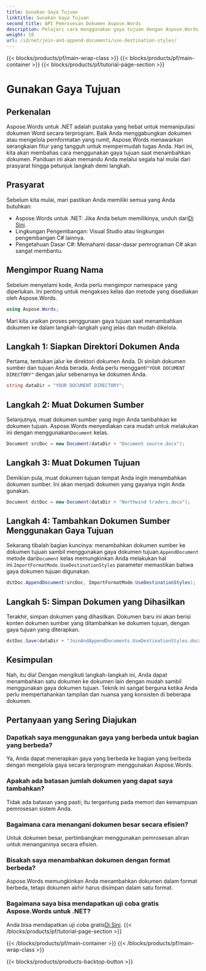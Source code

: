 ```yaml
---
title: Gunakan Gaya Tujuan
linktitle: Gunakan Gaya Tujuan
second_title: API Pemrosesan Dokumen Aspose.Words
description: Pelajari cara menggunakan gaya tujuan dengan Aspose.Words untuk .NET untuk menambahkan dokumen dengan mulus sambil mempertahankan format yang konsisten.
weight: 10
url: /id/net/join-and-append-documents/use-destination-styles/
---
```


{{< blocks/products/pf/main-wrap-class >}}
{{< blocks/products/pf/main-container >}}
{{< blocks/products/pf/tutorial-page-section >}}

# Gunakan Gaya Tujuan

## Perkenalan

Aspose.Words untuk .NET adalah pustaka yang hebat untuk memanipulasi dokumen Word secara terprogram. Baik Anda menggabungkan dokumen atau mengelola pemformatan yang rumit, Aspose.Words menawarkan serangkaian fitur yang tangguh untuk mempermudah tugas Anda. Hari ini, kita akan membahas cara menggunakan gaya tujuan saat menambahkan dokumen. Panduan ini akan memandu Anda melalui segala hal mulai dari prasyarat hingga petunjuk langkah demi langkah.

## Prasyarat

Sebelum kita mulai, mari pastikan Anda memiliki semua yang Anda butuhkan:

-  Aspose.Words untuk .NET: Jika Anda belum memilikinya, unduh dari[Di Sini](https://releases.aspose.com/words/net/).
- Lingkungan Pengembangan: Visual Studio atau lingkungan pengembangan C# lainnya.
- Pengetahuan Dasar C#: Memahami dasar-dasar pemrograman C# akan sangat membantu.

## Mengimpor Ruang Nama

Sebelum menyelami kode, Anda perlu mengimpor namespace yang diperlukan. Ini penting untuk mengakses kelas dan metode yang disediakan oleh Aspose.Words.

```csharp
using Aspose.Words;
```

Mari kita uraikan proses penggunaan gaya tujuan saat menambahkan dokumen ke dalam langkah-langkah yang jelas dan mudah dikelola.

## Langkah 1: Siapkan Direktori Dokumen Anda

 Pertama, tentukan jalur ke direktori dokumen Anda. Di sinilah dokumen sumber dan tujuan Anda berada. Anda perlu mengganti`"YOUR DOCUMENT DIRECTORY"` dengan jalur sebenarnya ke dokumen Anda.

```csharp
string dataDir = "YOUR DOCUMENT DIRECTORY";
```

## Langkah 2: Muat Dokumen Sumber

Selanjutnya, muat dokumen sumber yang ingin Anda tambahkan ke dokumen tujuan. Aspose.Words menyediakan cara mudah untuk melakukan ini dengan menggunakan`Document` kelas.

```csharp
Document srcDoc = new Document(dataDir + "Document source.docx");
```

## Langkah 3: Muat Dokumen Tujuan

Demikian pula, muat dokumen tujuan tempat Anda ingin menambahkan dokumen sumber. Ini akan menjadi dokumen yang gayanya ingin Anda gunakan.

```csharp
Document dstDoc = new Document(dataDir + "Northwind traders.docx");
```

## Langkah 4: Tambahkan Dokumen Sumber Menggunakan Gaya Tujuan

 Sekarang tibalah bagian kuncinya: menambahkan dokumen sumber ke dokumen tujuan sambil menggunakan gaya dokumen tujuan.`AppendDocument` metode dari`Document` kelas memungkinkan Anda melakukan hal ini.`ImportFormatMode.UseDestinationStyles` parameter memastikan bahwa gaya dokumen tujuan digunakan.

```csharp
dstDoc.AppendDocument(srcDoc, ImportFormatMode.UseDestinationStyles);
```

## Langkah 5: Simpan Dokumen yang Dihasilkan

Terakhir, simpan dokumen yang dihasilkan. Dokumen baru ini akan berisi konten dokumen sumber yang ditambahkan ke dokumen tujuan, dengan gaya tujuan yang diterapkan.

```csharp
dstDoc.Save(dataDir + "JoinAndAppendDocuments.UseDestinationStyles.docx");
```

## Kesimpulan

Nah, itu dia! Dengan mengikuti langkah-langkah ini, Anda dapat menambahkan satu dokumen ke dokumen lain dengan mudah sambil menggunakan gaya dokumen tujuan. Teknik ini sangat berguna ketika Anda perlu mempertahankan tampilan dan nuansa yang konsisten di beberapa dokumen.

## Pertanyaan yang Sering Diajukan

### Dapatkah saya menggunakan gaya yang berbeda untuk bagian yang berbeda?
Ya, Anda dapat menerapkan gaya yang berbeda ke bagian yang berbeda dengan mengelola gaya secara terprogram menggunakan Aspose.Words.

### Apakah ada batasan jumlah dokumen yang dapat saya tambahkan?
Tidak ada batasan yang pasti; itu tergantung pada memori dan kemampuan pemrosesan sistem Anda.

### Bagaimana cara menangani dokumen besar secara efisien?
Untuk dokumen besar, pertimbangkan menggunakan pemrosesan aliran untuk menanganinya secara efisien.

### Bisakah saya menambahkan dokumen dengan format berbeda?
Aspose.Words memungkinkan Anda menambahkan dokumen dalam format berbeda, tetapi dokumen akhir harus disimpan dalam satu format.

### Bagaimana saya bisa mendapatkan uji coba gratis Aspose.Words untuk .NET?
 Anda bisa mendapatkan uji coba gratis[Di Sini](https://releases.aspose.com/).
{{< /blocks/products/pf/tutorial-page-section >}}

{{< /blocks/products/pf/main-container >}}
{{< /blocks/products/pf/main-wrap-class >}}

{{< blocks/products/products-backtop-button >}}
